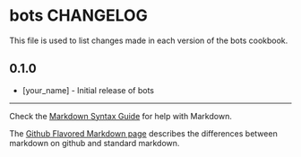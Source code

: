 bots CHANGELOG
==============

This file is used to list changes made in each version of the bots cookbook.

0.1.0
-----
- [your_name] - Initial release of bots

- - -
Check the [Markdown Syntax Guide](http://daringfireball.net/projects/markdown/syntax) for help with Markdown.

The [Github Flavored Markdown page](http://github.github.com/github-flavored-markdown/) describes the differences between markdown on github and standard markdown.

